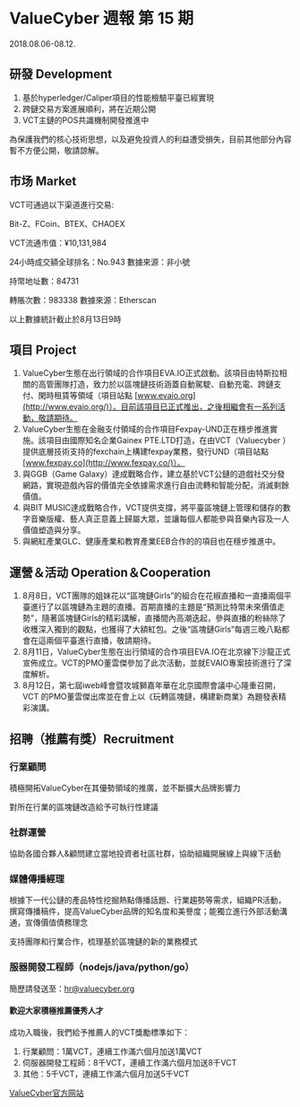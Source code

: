# ValueCyber 週報 第 15 期

2018.08.06-08.12.




## 研發 Development

1. 基於hyperledger/Caliper項目的性能檢驗平臺已經實現
2. 跨鏈交易方案進展順利，將在近期公開
3. VCT主鏈的POS共識機制開發推進中

為保護我們的核心技術思想，以及避免投資人的利益遭受損失，目前其他部分內容暫不方便公開，敬請諒解。

 

## 市场 Market

VCT可通過以下渠道進行交易:

Bit-Z、FCoin、BTEX、CHAOEX

VCT流通市值：¥10,131,984

24小時成交額全球排名：No.943  數據來源：非小號

持幣地址數：84731

轉賬次數：983338  數據來源：Etherscan

以上數據統計截止於8月13日9時

 

## 項目 Project

1. ValueCyber生態在出行領域的合作項目EVA.IO正式啟動。該項目由特斯拉相關的高管團隊打造，致力於以區塊鏈技術涵蓋自動駕駛、自動充電、跨鏈支付、閑時租賃等領域（項目站點 [www.evaio.org](http://www.evaio.org/)）。目前該項目已正式推出，之後相繼會有一系列活動，敬請期待。
2. ValueCyber生態在金融支付領域的合作項目Fexpay-UND正在穩步推進實施。該項目由國際知名企業Gainex PTE.LTD打造，在由VCT（Valuecyber ）提供底層技術支持的fexchain上構建fexpay業務，發行UND（項目站點 [www.fexpay.co](http://www.fexpay.co/)）。
3. 與GGB（Game Galaxy）達成戰略合作，建立基於VCT公鏈的遊戲社交分發網路，實現遊戲內容的價值完全依據需求進行自由流轉和智能分配，消滅剩餘價值。
4. 與BIT MUSIC達成戰略合作，VCT提供支撐，將平臺區塊鏈上管理和儲存的數字音樂版權、藝人真正意義上歸屬大眾，並讓每個人都能參與音樂內容及一人價值塑造與分享。
5. 與網紅產業GLC、健康產業和教育產業EEB合作的的項目也在穩步推進中。

 

## 運營＆活动 Operation＆Cooperation

1. 8月8日，VCT團隊的姐妹花以“區塊鏈Girls”的組合在花椒直播和一直播兩個平臺進行了以區塊鏈為主題的直播。首期直播的主題是“預測比特幣未來價值走勢”，隨著區塊鏈Girls的精彩講解，直播間內高潮迭起，參與直播的粉絲除了收穫深入獨到的觀點，也獲得了大額紅包。之後“區塊鏈Girls”每週三晚八點都會在這兩個平臺進行直播，敬請期待。
2. 8月11日，ValueCyber生態在出行領域的合作項目EVA.IO在北京線下沙龍正式宣佈成立。VCT的PMO董雲傑參加了此次活動，並就EVAIO專案技術進行了深度解析。
3. 8月12日，第七屆iweb峰會暨攻城獅嘉年華在北京國際會議中心隆重召開，VCT 的PMO董雲傑出席並在會上以《玩轉區塊鏈，構建新商業》為題發表精彩演講。

 

## 招聘（推薦有獎）Recruitment

### 行業顧問

積極開拓ValueCyber在其優勢領域的推廣，並不斷擴大品牌影響力

對所在行業的區塊鏈改造給予可執行性建議

### 社群運營

協助各國合夥人&顧問建立當地投資者社區社群，協助組織開展線上與線下活動

### 媒體傳播經理

根據下一代公鏈的產品特性挖掘熱點傳播話題、行業趨勢等需求，組織PR活動，撰寫傳播稿件，提高ValueCyber品牌的知名度和美譽度；能獨立進行外部活動溝通，宣傳價值債務理念

支持團隊和行業合作，梳理基於區塊鏈的新的業務模式

### 服器開發工程師（nodejs/java/python/go）

簡歷請發送至：[hr@valuecyber.org](mailto:hr@valuecyber.org)

#### 歡迎大家積極推薦優秀人才

成功入職後，我們給予推薦人的VCT獎勵標準如下：

1. 行業顧問：1萬VCT，連續工作滿六個月加送1萬VCT
2. 伺服器開發工程師：8千VCT，連續工作滿六個月加送8千VCT
3. 其他：5千VCT，連續工作滿六個月加送5千VCT

[ValueCyber官方网站](https://www.valuecyber.org/)